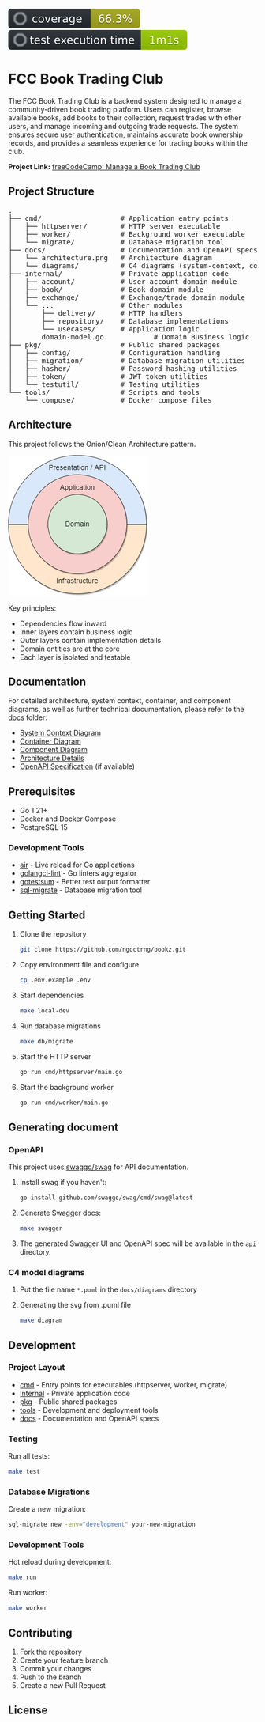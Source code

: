 ![coverage](docs/coverage.svg) ![coverage](docs/time.svg)

# FCC Book Trading Club

The FCC Book Trading Club is a backend system designed to manage a community-driven book trading platform. Users can register, browse available books, add books to their collection, request trades with other users, and manage incoming and outgoing trade requests. The system ensures secure user authentication, maintains accurate book ownership records, and provides a seamless experience for trading books within the club.

**Project Link:** [freeCodeCamp: Manage a Book Trading Club](https://www.freecodecamp.org/learn/coding-interview-prep/take-home-projects/manage-a-book-trading-club)

## Project Structure

<pre>
.
├── cmd/                   # Application entry points
│   ├── httpserver/        # HTTP server executable
│   ├── worker/            # Background worker executable
│   └── migrate/           # Database migration tool
├── docs/                  # Documentation and OpenAPI specs
│   └── architecture.png   # Architecture diagram
│   └── diagrams/          # C4 diagrams (system-context, container, component)
├── internal/              # Private application code
│   ├── account/           # User account domain module
│   ├── book/              # Book domain module
│   ├── exchange/          # Exchange/trade domain module
│   └── ...                # Other modules
│       ├── delivery/      # HTTP handlers
│       ├── repository/    # Database implementations
│       └── usecases/      # Application logic
│       domain-model.go            # Domain Business logic
├── pkg/                   # Public shared packages
│   ├── config/            # Configuration handling
│   ├── migration/         # Database migration utilities
│   ├── hasher/            # Password hashing utilities
│   ├── token/             # JWT token utilities
│   └── testutil/          # Testing utilities
└── tools/                 # Scripts and tools
    └── compose/           # Docker compose files
</pre>

## Architecture

This project follows the Onion/Clean Architecture pattern.

![](docs/architecture.png)

Key principles:
- Dependencies flow inward
- Inner layers contain business logic
- Outer layers contain implementation details
- Domain entities are at the core
- Each layer is isolated and testable

## Documentation

For detailed architecture, system context, container, and component diagrams, as well as further technical documentation, please refer to the [docs](docs/) folder:

- [System Context Diagram](docs/diagrams/system-context.svg)
- [Container Diagram](docs/diagrams/container.svg)
- [Component Diagram](docs/diagrams/component.svg)
- [Architecture Details](docs/architecture.md)
- [OpenAPI Specification](docs/openapi.yaml) (if available)

## Prerequisites

- Go 1.21+
- Docker and Docker Compose
- PostgreSQL 15

### Development Tools

- [air](https://github.com/air-verse/air) - Live reload for Go applications
- [golangci-lint](https://golangci-lint.run/) - Go linters aggregator
- [gotestsum](https://github.com/gotestyourself/gotestsum) - Better test output formatter
- [sql-migrate](https://github.com/rubenv/sql-migrate) - Database migration tool

## Getting Started

1. Clone the repository

    ```bash
    git clone https://github.com/ngoctrng/bookz.git
    ```

2. Copy environment file and configure

    ```bash
    cp .env.example .env
    ```

3. Start dependencies

    ```bash
    make local-dev
    ```

4. Run database migrations

    ```bash
    make db/migrate
    ```

5. Start the HTTP server

    ```bash
    go run cmd/httpserver/main.go
    ```

6. Start the background worker

    ```bash
    go run cmd/worker/main.go
    ```

## Generating document

### OpenAPI

This project uses [swaggo/swag](https://github.com/swaggo/swag) for API documentation.

1. Install swag if you haven't:

    ```bash
    go install github.com/swaggo/swag/cmd/swag@latest
    ```

2. Generate Swagger docs:

    ```bash
    make swagger
    ```

3. The generated Swagger UI and OpenAPI spec will be available in the `api` directory.

### C4 model diagrams

1. Put the file name `*.puml` in the `docs/diagrams` directory

2. Generating the svg from .puml file

    ```bash
    make diagram
    ```

## Development

### Project Layout

- [cmd](http://_vscodecontentref_/0) - Entry points for executables (httpserver, worker, migrate)
- [internal](http://_vscodecontentref_/1) - Private application code
- [pkg](http://_vscodecontentref_/2) - Public shared packages
- [tools](http://_vscodecontentref_/3) - Development and deployment tools
- [docs](http://_vscodecontentref_/4) - Documentation and OpenAPI specs

### Testing

Run all tests:
```bash
make test
```

### Database Migrations

Create a new migration:

```bash
sql-migrate new -env="development" your-new-migration
```

### Development Tools

Hot reload during development:

```bash
make run
```

Run worker:

```bash
make worker
```

## Contributing

1. Fork the repository
2. Create your feature branch
3. Commit your changes
4. Push to the branch
5. Create a new Pull Request

## License
